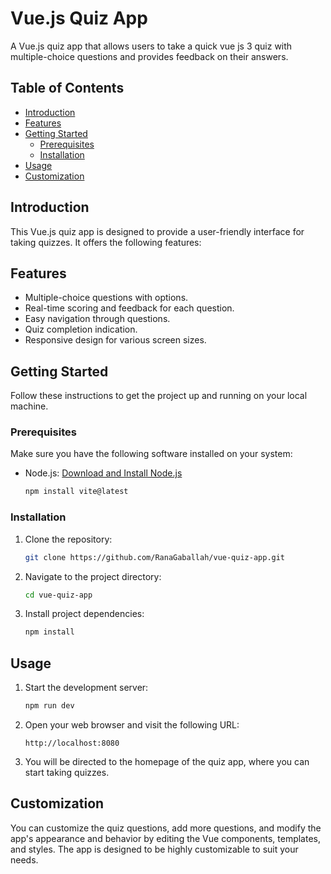 # Vue.js Quiz App

A Vue.js quiz app that allows users to take a quick vue js 3 quiz with multiple-choice questions and provides feedback on their answers.

## Table of Contents

- [Introduction](#introduction)
- [Features](#features)
- [Getting Started](#getting-started)
  - [Prerequisites](#prerequisites)
  - [Installation](#installation)
- [Usage](#usage)
- [Customization](#customization)


## Introduction

This Vue.js quiz app is designed to provide a user-friendly interface for taking quizzes. It offers the following features:

## Features

- Multiple-choice questions with options.
- Real-time scoring and feedback for each question.
- Easy navigation through questions.
- Quiz completion indication.
- Responsive design for various screen sizes.

## Getting Started

Follow these instructions to get the project up and running on your local machine.

### Prerequisites

Make sure you have the following software installed on your system:

- Node.js: [Download and Install Node.js](https://nodejs.org/)


   ```bash
   npm install vite@latest
   ```

### Installation

1. Clone the repository:

   ```bash
   git clone https://github.com/RanaGaballah/vue-quiz-app.git
   ```

2. Navigate to the project directory:

   ```bash
   cd vue-quiz-app
   ```

3. Install project dependencies:

   ```bash
   npm install
   ```

## Usage

1. Start the development server:

   ```bash
   npm run dev
   ```

2. Open your web browser and visit the following URL:

   ```
   http://localhost:8080
   ```

3. You will be directed to the homepage of the quiz app, where you can start taking quizzes.

## Customization

You can customize the quiz questions, add more questions, and modify the app's appearance and behavior by editing the Vue components, templates, and styles. The app is designed to be highly customizable to suit your needs.

